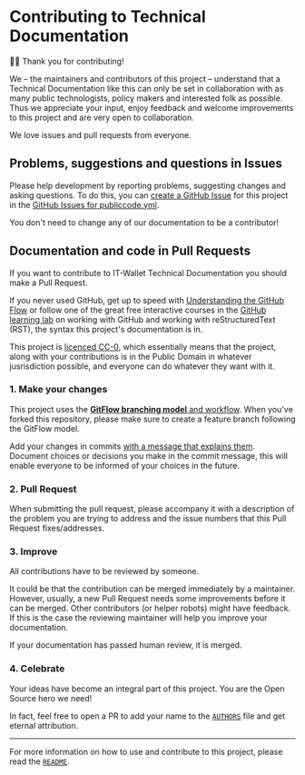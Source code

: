 # Contributing to Technical Documentation

🙇‍♀️ Thank you for contributing!

We – the maintainers and contributors of this project – understand that a Technical Documentation like this can only be set in collaboration with as many public technologists, policy makers and interested folk as possible. Thus we appreciate your input, enjoy feedback and welcome improvements to this project and are very open to collaboration.

We love issues and pull requests from everyone.

## Problems, suggestions and questions in Issues

Please help development by reporting problems, suggesting changes and asking questions. To do this, you can [create a GitHub Issue](https://help.github.com/articles/creating-an-issue/) for this project in the [GitHub Issues for publiccode.yml](https://github.com/italia/publiccode.yml/issues).

You don't need to change any of our documentation to be a contributor!

## Documentation and code in Pull Requests

If you want to contribute to IT-Wallet Technical Documentation you should make a Pull Request. 

If you never used GitHub, get up to speed with [Understanding the GitHub Flow](https://guides.github.com/introduction/flow/) or follow one of the great free interactive courses in the [GitHub learning lab](https://lab.github.com/) on working with GitHub and working with reStructuredText (RST), the syntax this project's documentation is in.

This project is [licenced CC-0](LICENSE), which essentially means that the project, along with your contributions is in the Public Domain in whatever jusrisdiction possible, and everyone can do whatever they want with it.

### 1. Make your changes

This project uses the [**GitFlow branching model** and workflow](http://nvie.com/posts/a-successful-git-branching-model/). When you've forked this repository, please make sure to create a feature branch following the GitFlow model.

Add your changes in commits [with a message that explains them](https://robots.thoughtbot.com/5-useful-tips-for-a-better-commit-message). Document choices or decisions you make in the commit message, this will enable everyone to be informed of your choices in the future.

### 2. Pull Request

When submitting the pull request, please accompany it with a description of the problem you are trying to address and the issue numbers that this Pull Request fixes/addresses.

### 3. Improve

All contributions have to be reviewed by someone.

It could be that the contribution can be merged immediately by a maintainer. However, usually, a new Pull Request needs some improvements before it can be merged. Other contributors (or helper robots) might have feedback. If this is the case the reviewing maintainer will help you improve your documentation.

If your documentation has passed human review, it is merged.

### 4. Celebrate

Your ideas have become an integral part of this project. You are the Open Source hero we need! 

In fact, feel free to open a PR to add your name to the [`AUTHORS`](AUTHORS.md) file and get eternal attribution.

---

For more information on how to use and contribute to this project, please read the [`README`](README.md).
